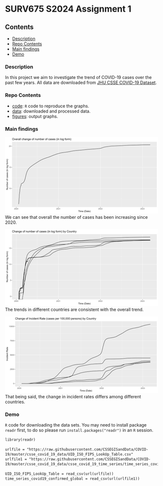 # SURV675 S2024 Assignment 1


## Contents

- [Description](#description)
- [Repo Contents](#repo-contents)
- [Main findings](#main-findings)
- [Demo](#demo)



### Description

In this project we aim to investigate the trend of COVID-19 cases over the past few years. All data are downloaded from [JHU CSSE COVID-19 Dataset](https://github.com/CSSEGISandData/COVID-19/tree/master/csse_covid_19_data).


### Repo Contents 

- [code](./code): `R` code to reproduce the graphs.
- [data](./data): downloaded and processed data.
- [figures](./figures): output graphs.


### Main findings 

![Alt text](./figures/fig1.jpeg)
We can see that overall the number of cases has been increasing since 2020.

![Alt text](./figures/fig2.jpeg)
The trends in different countries are consistent with the overall trend.

![Alt text](./figures/fig3.jpeg)
That being said, the change in incident rates differs among different countries.


### Demo

`R` code for downloading the data sets. You may need to install package `readr` first, to do so please run `install.packages("readr")` in an `R` session.

```
library(readr)

urlfile = "https://raw.githubusercontent.com/CSSEGISandData/COVID-19/master/csse_covid_19_data/UID_ISO_FIPS_LookUp_Table.csv"
urlfile1 = "https://raw.githubusercontent.com/CSSEGISandData/COVID-19/master/csse_covid_19_data/csse_covid_19_time_series/time_series_covid19_confirmed_global.csv"

UID_ISO_FIPS_LookUp_Table = read_csv(url(urlfile))
time_series_covid19_confirmed_global = read_csv(url(urlfile1))
```





